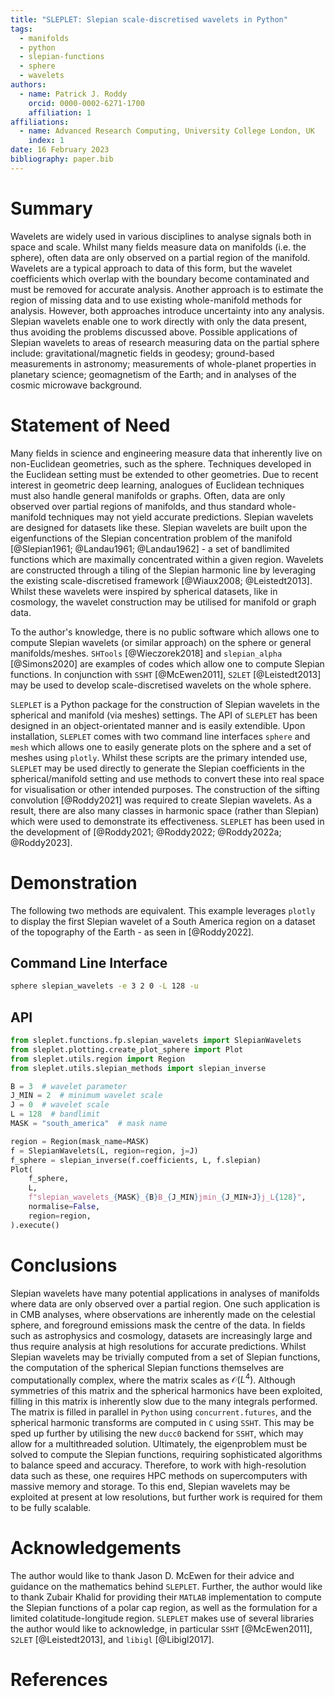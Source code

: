 ```yaml
---
title: "SLEPLET: Slepian scale-discretised wavelets in Python"
tags:
  - manifolds
  - python
  - slepian-functions
  - sphere
  - wavelets
authors:
  - name: Patrick J. Roddy
    orcid: 0000-0002-6271-1700
    affiliation: 1
affiliations:
  - name: Advanced Research Computing, University College London, UK
    index: 1
date: 16 February 2023
bibliography: paper.bib
---
```


# Summary

Wavelets are widely used in various disciplines to analyse signals both in space and scale. Whilst many fields measure data on manifolds (i.e. the sphere), often data are only observed on a partial region of the manifold. Wavelets are a typical approach to data of this form, but the wavelet coefficients which overlap with the boundary become contaminated and must be removed for accurate analysis. Another approach is to estimate the region of missing data and to use existing whole-manifold methods for analysis. However, both approaches introduce uncertainty into any analysis. Slepian wavelets enable one to work directly with only the data present, thus avoiding the problems discussed above. Possible applications of Slepian wavelets to areas of research measuring data on the partial sphere include: gravitational/magnetic fields in geodesy; ground-based measurements in astronomy; measurements of whole-planet properties in planetary science; geomagnetism of the Earth; and in analyses of the cosmic microwave background.

# Statement of Need

Many fields in science and engineering measure data that inherently live on non-Euclidean geometries, such as the sphere. Techniques developed in the Euclidean setting must be extended to other geometries. Due to recent interest in geometric deep learning, analogues of Euclidean techniques must also handle general manifolds or graphs. Often, data are only observed over partial regions of manifolds, and thus standard whole-manifold techniques may not yield accurate predictions. Slepian wavelets are designed for datasets like these. Slepian wavelets are built upon the eigenfunctions of the Slepian concentration problem of the manifold [@Slepian1961; @Landau1961; @Landau1962] - a set of bandlimited functions which are maximally concentrated within a given region. Wavelets are constructed through a tiling of the Slepian harmonic line by leveraging the existing scale-discretised framework [@Wiaux2008; @Leistedt2013]. Whilst these wavelets were inspired by spherical datasets, like in cosmology, the wavelet construction may be utilised for manifold or graph data.

To the author's knowledge, there is no public software which allows one to compute Slepian wavelets (or similar approach) on the sphere or general manifolds/meshes. `SHTools` [@Wieczorek2018] and `slepian_alpha` [@Simons2020] are examples of codes which allow one to compute Slepian functions. In conjunction with `SSHT` [@McEwen2011], `S2LET` [@Leistedt2013] may be used to develop scale-discretised wavelets on the whole sphere.

`SLEPLET` is a Python package for the construction of Slepian wavelets in the spherical and manifold (via meshes) settings. The API of `SLEPLET` has been designed in an object-orientated manner and is easily extendible. Upon installation, `SLEPLET` comes with two command line interfaces `sphere` and `mesh` which allows one to easily generate plots on the sphere and a set of meshes using `plotly`. Whilst these scripts are the primary intended use, `SLEPLET` may be used directly to generate the Slepian coefficients in the spherical/manifold setting and use methods to convert these into real space for visualisation or other intended purposes. The construction of the sifting convolution [@Roddy2021] was required to create Slepian wavelets. As a result, there are also many classes in harmonic space (rather than Slepian) which were used to demonstrate its effectiveness. `SLEPLET` has been used in the development of [@Roddy2021; @Roddy2022; @Roddy2022a; @Roddy2023].

# Demonstration

The following two methods are equivalent. This example leverages `plotly` to display the first Slepian wavelet of a South America region on a dataset of the topography of the Earth - as seen in [@Roddy2022].

## Command Line Interface

```sh
sphere slepian_wavelets -e 3 2 0 -L 128 -u
```

## API

```python
from sleplet.functions.fp.slepian_wavelets import SlepianWavelets
from sleplet.plotting.create_plot_sphere import Plot
from sleplet.utils.region import Region
from sleplet.utils.slepian_methods import slepian_inverse

B = 3  # wavelet parameter
J_MIN = 2  # minimum wavelet scale
J = 0  # wavelet scale
L = 128  # bandlimit
MASK = "south_america"  # mask name

region = Region(mask_name=MASK)
f = SlepianWavelets(L, region=region, j=J)
f_sphere = slepian_inverse(f.coefficients, L, f.slepian)
Plot(
    f_sphere,
    L,
    f"slepian_wavelets_{MASK}_{B}B_{J_MIN}jmin_{J_MIN+J}j_L{128}",
    normalise=False,
    region=region,
).execute()
```

# Conclusions

Slepian wavelets have many potential applications in analyses of manifolds where data are only observed over a partial region. One such application is in CMB analyses, where observations are inherently made on the celestial sphere, and foreground emissions mask the centre of the data. In fields such as astrophysics and cosmology, datasets are increasingly large and thus require analysis at high resolutions for accurate predictions. Whilst Slepian wavelets may be trivially computed from a set of Slepian functions, the computation of the spherical Slepian functions themselves are computationally complex, where the matrix scales as $\mathcal{O}(L^{4})$. Although symmetries of this matrix and the spherical harmonics have been exploited, filling in this matrix is inherently slow due to the many integrals performed. The matrix is filled in parallel in `Python` using `concurrent.futures`, and the spherical harmonic transforms are computed in `C` using `SSHT`. This may be sped up further by utilising the new `ducc0` backend for `SSHT`, which may allow for a multithreaded solution. Ultimately, the eigenproblem must be solved to compute the Slepian functions, requiring sophisticated algorithms to balance speed and accuracy. Therefore, to work with high-resolution data such as these, one requires HPC methods on supercomputers with massive memory and storage. To this end, Slepian wavelets may be exploited at present at low resolutions, but further work is required for them to be fully scalable.

# Acknowledgements

The author would like to thank Jason D. McEwen for their advice and guidance on the mathematics behind `SLEPLET`. Further, the author would like to thank Zubair Khalid for providing their `MATLAB` implementation to compute the Slepian functions of a polar cap region, as well as the formulation
for a limited colatitude-longitude region. `SLEPLET` makes use of several libraries the author would like to acknowledge, in particular `SSHT` [@McEwen2011], `S2LET` [@Leistedt2013], and `libigl` [@Libigl2017].

# References

